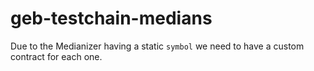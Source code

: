 # geb-testchain-medians

Due to the Medianizer having a static `symbol` we need to have a custom contract for each one.
